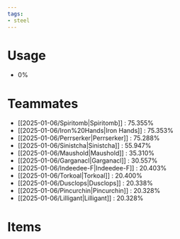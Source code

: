 ```yaml
---
tags:
- steel
---
```

# Usage
- 0%
# Teammates
- [[2025-01-06/Spiritomb|Spiritomb]] : 75.355%
- [[2025-01-06/Iron%20Hands|Iron Hands]] : 75.353%
- [[2025-01-06/Perrserker|Perrserker]] : 75.288%
- [[2025-01-06/Sinistcha|Sinistcha]] : 55.947%
- [[2025-01-06/Maushold|Maushold]] : 35.310%
- [[2025-01-06/Garganacl|Garganacl]] : 30.557%
- [[2025-01-06/Indeedee-F|Indeedee-F]] : 20.403%
- [[2025-01-06/Torkoal|Torkoal]] : 20.400%
- [[2025-01-06/Dusclops|Dusclops]] : 20.338%
- [[2025-01-06/Pincurchin|Pincurchin]] : 20.328%
- [[2025-01-06/Lilligant|Lilligant]] : 20.328%
# Items